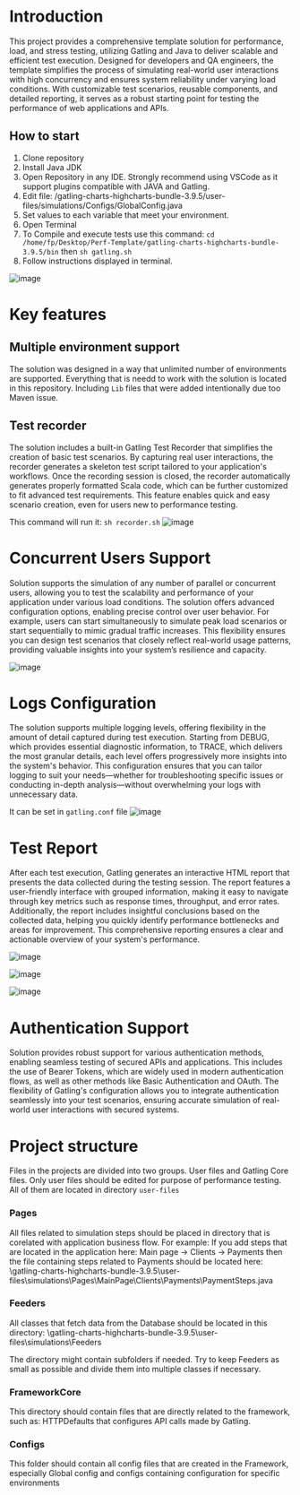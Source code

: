 # Introduction
This project provides a comprehensive template solution for performance, load, and stress testing, utilizing Gatling and Java to deliver scalable and efficient test execution. Designed for developers and QA engineers, the template simplifies the process of simulating real-world user interactions with high concurrency and ensures system reliability under varying load conditions. With customizable test scenarios, reusable components, and detailed reporting, it serves as a robust starting point for testing the performance of web applications and APIs.

## How to start
1. Clone repository
2. Install Java JDK
3. Open Repository in any IDE. Strongly recommend using VSCode as it support plugins compatible with JAVA and Gatling.
4. Edit file: /gatling-charts-highcharts-bundle-3.9.5/user-files/simulations/Configs/GlobalConfig.java
5. Set values to each variable that meet your environment.
6. Open Terminal
7. To Compile and execute tests use this command: `cd /home/fp/Desktop/Perf-Template/gatling-charts-highcharts-bundle-3.9.5/bin` then `sh gatling.sh`
8. Follow instructions displayed in terminal.

![image](https://github.com/user-attachments/assets/11baea46-cc8f-49a9-b64c-65e723890419)



# Key features
## Multiple environment support
The solution was designed in a way that unlimited number of environments are supported. Everything that is needd to work with the solution is located in this repository. 
Including `Lib` files that were added intentionally due too Maven issue.

## Test recorder
The solution includes a built-in Gatling Test Recorder that simplifies the creation of basic test scenarios. By capturing real user interactions, the recorder generates a skeleton test script tailored to your application's workflows. Once the recording session is closed, the recorder automatically generates properly formatted Scala code, which can be further customized to fit advanced test requirements. This feature enables quick and easy scenario creation, even for users new to performance testing.

This command will run it: `sh recorder.sh`
![image](https://github.com/user-attachments/assets/ae85bbcb-4479-4beb-8780-20a6ef05cb46)


# Concurrent Users Support

Solution supports the simulation of any number of parallel or concurrent users, allowing you to test the scalability and performance of your application under various load conditions. The solution offers advanced configuration options, enabling precise control over user behavior. For example, users can start simultaneously to simulate peak load scenarios or start sequentially to mimic gradual traffic increases. This flexibility ensures you can design test scenarios that closely reflect real-world usage patterns, providing valuable insights into your system’s resilience and capacity.

![image](https://github.com/user-attachments/assets/c730fa40-c7ad-430f-8894-b6ca11f4bf55)



# Logs Configuration

The solution supports multiple logging levels, offering flexibility in the amount of detail captured during test execution. Starting from DEBUG, which provides essential diagnostic information, to TRACE, which delivers the most granular details, each level offers progressively more insights into the system's behavior. This configuration ensures that you can tailor logging to suit your needs—whether for troubleshooting specific issues or conducting in-depth analysis—without overwhelming your logs with unnecessary data.

It can be set in `gatling.conf` file
![image](https://github.com/user-attachments/assets/f5213514-c5f2-489f-807c-58ed2aa91b85)


# Test Report

After each test execution, Gatling generates an interactive HTML report that presents the data collected during the testing session. The report features a user-friendly interface with grouped information, making it easy to navigate through key metrics such as response times, throughput, and error rates. Additionally, the report includes insightful conclusions based on the collected data, helping you quickly identify performance bottlenecks and areas for improvement. This comprehensive reporting ensures a clear and actionable overview of your system's performance.

![image](https://github.com/user-attachments/assets/2cdc5add-4e51-4cf0-9f7d-4363ec69d17b)

![image](https://github.com/user-attachments/assets/3a05aea5-5adb-4871-ba5c-d6ef5607ab0a)

![image](https://github.com/user-attachments/assets/0b902a3b-fd2d-45bf-832c-befed6606b7f)


# Authentication Support

Solution provides robust support for various authentication methods, enabling seamless testing of secured APIs and applications. This includes the use of Bearer Tokens, which are widely used in modern authentication flows, as well as other methods like Basic Authentication and OAuth. The flexibility of Gatling's configuration allows you to integrate authentication seamlessly into your test scenarios, ensuring accurate simulation of real-world user interactions with secured systems.




# Project structure
Files in the projects are divided into two groups. User files and Gatling Core files.
Only user files should be edited for purpose of performance testing. All of them are located in directory `user-files`

### Pages
All files related to simulation steps should be placed in directory that is corelated with application business flow. For example: If you add steps that are located in the application here: Main page → Clients → Payments then the file containing steps related to Payments should be located here: 
\gatling-charts-highcharts-bundle-3.9.5\user-files\simulations\Pages\MainPage\Clients\Payments\PaymentSteps.java

### Feeders
All classes that fetch data from the Database should be located in this directory:
\gatling-charts-highcharts-bundle-3.9.5\user-files\simulations\Feeders

The directory might contain subfolders if needed. Try to keep Feeders as small as possible and divide them into multiple classes if necessary.

### FrameworkCore
This directory should contain files that are directly related to the framework, such as: HTTPDefaults that configures API calls made by Gatling.

### Configs
This folder should contain all config files that are created in the Framework, especially Global config and configs containing configuration for specific  environments
